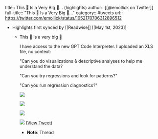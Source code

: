 title:: This 🤯 Is a Very Big 🤯... (highlights)
author:: [[@emollick on Twitter]]
full-title:: "This 🤯 Is a Very Big 🤯..."
category:: #tweets
url:: https://twitter.com/emollick/status/1652170706312896512

- Highlights first synced by [[Readwise]] [[May 1st, 2023]]
	- This 🤯 is a very big 🤯
	  
	  I have access to the new GPT Code Interpreter. I uploaded an XLS file, no context:
	  
	  "Can you do visualizations & descriptive analyses to help me understand the data?
	  
	  "Can you try regressions and look for patterns?"
	  
	  "Can you run regression diagnostics?" 
	  
	  ![](https://pbs.twimg.com/media/Fu2wUz2WIAEGRaD.png) 
	  
	  ![](https://pbs.twimg.com/media/Fu2wWWmXoAIxWlE.jpg) 
	  
	  ![](https://pbs.twimg.com/media/Fu2wYeoWIAEW1FF.jpg) 
	  
	  ![](https://pbs.twimg.com/media/Fu2wZ6nWcAMUbq7.png) ([View Tweet](https://twitter.com/emollick/status/1652170706312896512))
		- **Note**: Thread